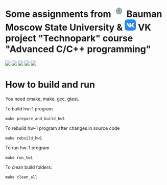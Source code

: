 # Some assignments from <img src="https://raw.githubusercontent.com/IlyaNyrkov/IlyaNyrkov/master/bmstu_logo.png" width="35px"> Bauman Moscow State University & <img src="https://raw.githubusercontent.com/IlyaNyrkov/IlyaNyrkov/master/vk_logo.png" width="35px"> VK project "Technopark" course "Advanced C/C++ programming"
![](https://img.shields.io/badge/OS-Linux-informational?style=flat&logo=linux&logoColor=white&color=2bbc8a)
![](https://img.shields.io/badge/Code-C-informational?style=flat&logo=c&logoColor=white&color=2bbc8a)
![](https://img.shields.io/badge/Code-C++-informational?style=flat&logo=cplusplus&logoColor=white&color=2bbc8a)
![](https://img.shields.io/badge/Testing-C++_Gtest-informational?style=flat&logo=textpattern&logoColor=white&color=2bbc8a)
![](https://img.shields.io/badge/Tools-CMake-informational?style=flat&logo=cmake&logoColor=white&color=2bbc8a)

# How to build and run
You need cmake, make, gcc, gtest. <br />

To build hw-1 program
```
make prepare_and_build_hw1
```
To rebuild hw-1 program after changes in source code
```
make rebuild_hw1
```
To run hw-1 program
```
make run_hw1
```
To clean build folders:
```
make clean_all
```